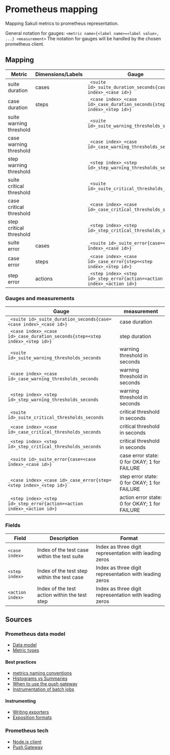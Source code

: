 # Prometheus mapping
Mapping Sakuli metrics to prometheus representation.

General notation for gauges: `<metric name>{<label name>=<label value>, ...} <measurement>`
The notation for gauges will be handled by the chosen prometheus client.

## Mapping
| Metric                   | Dimensions/Labels | Gauge                                                                         |
|--------------------------|-------------------|-------------------------------------------------------------------------------|
| suite duration           | cases             | `_<suite id>_suite_duration_seconds{case=<case index>_<case id>}`             |  
| case duration            | steps             | `_<case index>_<case id>_case_duration_seconds{step=<step index>_<step id>}`  |
| suite warning threshold  |                   | `_<suite id>_suite_warning_thresholds_seconds`                                |
| case warning threshold   |                   | `_<case index>_<case id>_case_warning_thresholds_seconds`                     |
| step warning threshold   |                   | `_<step index>_<step id>_step_warning_thresholds_seconds`                     |
| suite critical threshold |                   | `_<suite id>_suite_critical_thresholds_seconds`                               |
| case critical threshold  |                   | `_<case index>_<case id>_case_critical_thresholds_seconds`                    |
| step critical threshold  |                   | `_<step index>_<step id>_step_critical_thresholds_seconds`                    | 
| suite error              | cases             | `_<suite id>_suite_error{case=<case index>_<case id>}`                        |
| case error               | steps             | `_<case index>_<case id>_case_error{step=<step index>_<step id>}`             |
| step error               | actions           | `_<step index>_<step id>_step_error{action=<action index>_<action id>}`       |     

### Gauges and measurements
| Gauge                                                                         |  measurement                                  |
|-------------------------------------------------------------------------------|-----------------------------------------------|
| `_<suite id>_suite_duration_seconds{case=<case index>_<case id>}`             | case duration                                 |
| `_<case index>_<case id>_case_duration_seconds{step=<step index>_<step id>}`  | step duration                                 |
| `_<suite id>_suite_warning_thresholds_seconds`                                | warning threshold in seconds                  |
| `_<case index>_<case id>_case_warning_thresholds_seconds`                     | warning threshold in seconds                  |
| `_<step index>_<step id>_step_warning_thresholds_seconds`                     | warning threshold in seconds                  |
| `_<suite id>_suite_critical_thresholds_seconds`                               | critical threshold in seconds                 |
| `_<case index>_<case id>_case_critical_thresholds_seconds`                    | critical threshold in seconds                 |
| `_<step index>_<step id>_step_critical_thresholds_seconds`                    | critical threshold in seconds                 |
| `_<suite id>_suite_error{case=<case index>_<case id>}`                        | case error state: 0 for OKAY; 1 for FAILURE   |  
| `_<case index>_<case id>_case_error{step=<step index>_<step id>}`             | step error state: 0 for OKAY; 1 for FAILURE   |  
| `_<step index>_<step id>_step_error{action=<action index>_<action id>}`       | action error state: 0 for OKAY; 1 for FAILURE | 



### Fields
| Field            | Description                                   | Format                                                 |
|------------------|-----------------------------------------------|--------------------------------------------------------|
| `<case index>`   | Index of the test case within the test suite  | Index as three digit representation with leading zeros |
| `<step index>`   | Index of the test step within the test case   | Index as three digit representation with leading zeros |
| `<action index>` | Index of the test action within the test step | Index as three digit representation with leading zeros |

## Sources
### Prometheus data model
- [Data model](https://prometheus.io/docs/concepts/data_model/)
- [Metric types](https://prometheus.io/docs/concepts/metric_types/)

#### Best practices
- [metrics naming conventions](https://prometheus.io/docs/practices/naming/)
- [Histograms vs Summaries](https://prometheus.io/docs/practices/histograms/)
- [When to use the push gateway](https://prometheus.io/docs/practices/pushing/)
- [Instrumentation of batch jobs](https://prometheus.io/docs/practices/instrumentation/#batch-jobs)

#### Instrumenting
- [Writing exporters](https://prometheus.io/docs/instrumenting/writing_exporters/)
- [Exposition formats](https://prometheus.io/docs/instrumenting/exposition_formats/)
  
### Prometheus tech
- [Node.js client](https://github.com/siimon/prom-client)
- [Push Gateway](https://prometheus.io/docs/instrumenting/pushing/)